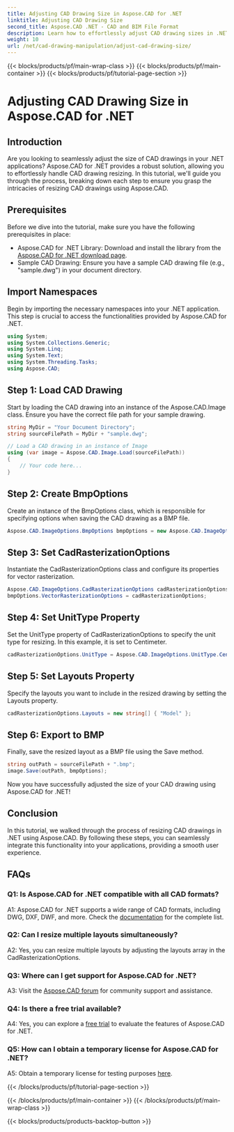 ```yaml
---
title: Adjusting CAD Drawing Size in Aspose.CAD for .NET
linktitle: Adjusting CAD Drawing Size
second_title: Aspose.CAD .NET - CAD and BIM File Format
description: Learn how to effortlessly adjust CAD drawing sizes in .NET using Aspose.CAD. Follow our step-by-step guide for seamless resizing.
weight: 10
url: /net/cad-drawing-manipulation/adjust-cad-drawing-size/
---
```


{{< blocks/products/pf/main-wrap-class >}}
{{< blocks/products/pf/main-container >}}
{{< blocks/products/pf/tutorial-page-section >}}

# Adjusting CAD Drawing Size in Aspose.CAD for .NET

## Introduction

Are you looking to seamlessly adjust the size of CAD drawings in your .NET applications? Aspose.CAD for .NET provides a robust solution, allowing you to effortlessly handle CAD drawing resizing. In this tutorial, we'll guide you through the process, breaking down each step to ensure you grasp the intricacies of resizing CAD drawings using Aspose.CAD.

## Prerequisites

Before we dive into the tutorial, make sure you have the following prerequisites in place:

- Aspose.CAD for .NET Library: Download and install the library from the [Aspose.CAD for .NET download page](https://releases.aspose.com/cad/net/).
- Sample CAD Drawing: Ensure you have a sample CAD drawing file (e.g., "sample.dwg") in your document directory.

## Import Namespaces

Begin by importing the necessary namespaces into your .NET application. This step is crucial to access the functionalities provided by Aspose.CAD for .NET.

```csharp
using System;
using System.Collections.Generic;
using System.Linq;
using System.Text;
using System.Threading.Tasks;
using Aspose.CAD;
```

## Step 1: Load CAD Drawing

Start by loading the CAD drawing into an instance of the Aspose.CAD.Image class. Ensure you have the correct file path for your sample drawing.

```csharp
string MyDir = "Your Document Directory";
string sourceFilePath = MyDir + "sample.dwg";

// Load a CAD drawing in an instance of Image
using (var image = Aspose.CAD.Image.Load(sourceFilePath))
{
    // Your code here...
}
```

## Step 2: Create BmpOptions

Create an instance of the BmpOptions class, which is responsible for specifying options when saving the CAD drawing as a BMP file.

```csharp
Aspose.CAD.ImageOptions.BmpOptions bmpOptions = new Aspose.CAD.ImageOptions.BmpOptions();
```

## Step 3: Set CadRasterizationOptions

Instantiate the CadRasterizationOptions class and configure its properties for vector rasterization.

```csharp
Aspose.CAD.ImageOptions.CadRasterizationOptions cadRasterizationOptions = new Aspose.CAD.ImageOptions.CadRasterizationOptions();
bmpOptions.VectorRasterizationOptions = cadRasterizationOptions;
```

## Step 4: Set UnitType Property

Set the UnitType property of CadRasterizationOptions to specify the unit type for resizing. In this example, it is set to Centimeter.

```csharp
cadRasterizationOptions.UnitType = Aspose.CAD.ImageOptions.UnitType.Centimeter;
```

## Step 5: Set Layouts Property

Specify the layouts you want to include in the resized drawing by setting the Layouts property.

```csharp
cadRasterizationOptions.Layouts = new string[] { "Model" };
```

## Step 6: Export to BMP

Finally, save the resized layout as a BMP file using the Save method.

```csharp
string outPath = sourceFilePath + ".bmp";
image.Save(outPath, bmpOptions);
```

Now you have successfully adjusted the size of your CAD drawing using Aspose.CAD for .NET!

## Conclusion

In this tutorial, we walked through the process of resizing CAD drawings in .NET using Aspose.CAD. By following these steps, you can seamlessly integrate this functionality into your applications, providing a smooth user experience.

## FAQs

### Q1: Is Aspose.CAD for .NET compatible with all CAD formats?

A1: Aspose.CAD for .NET supports a wide range of CAD formats, including DWG, DXF, DWF, and more. Check the [documentation](https://reference.aspose.com/cad/net/) for the complete list.

### Q2: Can I resize multiple layouts simultaneously?

A2: Yes, you can resize multiple layouts by adjusting the layouts array in the CadRasterizationOptions.

### Q3: Where can I get support for Aspose.CAD for .NET?

A3: Visit the [Aspose.CAD forum](https://forum.aspose.com/c/cad/19) for community support and assistance.

### Q4: Is there a free trial available?

A4: Yes, you can explore a [free trial](https://releases.aspose.com/) to evaluate the features of Aspose.CAD for .NET.

### Q5: How can I obtain a temporary license for Aspose.CAD for .NET?

A5: Obtain a temporary license for testing purposes [here](https://purchase.aspose.com/temporary-license/).

{{< /blocks/products/pf/tutorial-page-section >}}

{{< /blocks/products/pf/main-container >}}
{{< /blocks/products/pf/main-wrap-class >}}

{{< blocks/products/products-backtop-button >}}
